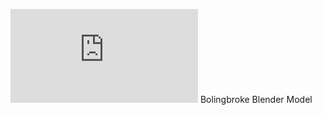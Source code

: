 ![](https://github.com/medmatix/Aircraft-Modeling/blob/main/Generic%20Aircraft%20Models/Bristol%20Blenhein-Bolingbroke/Blenheim3DModelWheelsDown2.stl)
Bolingbroke Blender Model
